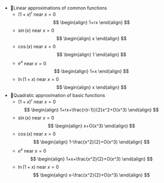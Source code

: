 - 📌Linear approximations of common functions
	- $(1+x)^r$ near $x=0$
	  $$
	  \begin{align}
	  1+rx
	  \end{align}
	  $$
	- $\sin{(x)}$ near $x=0$
	  $$
	  \begin{align}
	  x
	  \end{align}
	  $$
	- $\cos{(x)}$ near $x=0$
	  $$
	  \begin{align}
	  1
	  \end{align}
	  $$
	- $e^x$ near $x=0$
	  $$
	  \begin{align}
	  1+x
	  \end{align}
	  $$
	- $\ln{(1+x)}$ near $x=0$
	  $$
	  \begin{align}
	  x
	  \end{align}
	  $$
- 📌Quadratic approximation of basic functions
	- $(1+x)^r$ near $x=0$  
	  $$
	  \begin{align}
	  1+rx+\frac{r(r-1)}{2}x^2+O(x^3)
	  \end{align}
	  $$
	- $\sin{(x)}$ near $x=0$  
	  $$
	  \begin{align}
	  x+O(x^3)
	  \end{align}
	  $$
	- $\cos{(x)}$ near $x=0$  
	  $$
	  \begin{align}
	  1-\frac{x^2}{2}+O(x^3)
	  \end{align}
	  $$
	- $e^x$ near $x=0$  
	  $$
	  \begin{align}
	  1+x+\frac{x^2}{2}+O(x^3)
	  \end{align}
	  $$
	- $\ln{(1+x)}$ near $x=0$  
	  $$
	  \begin{align}
	  x-\frac{x^2}{2}+O(x^3)
	  \end{align}
	  $$